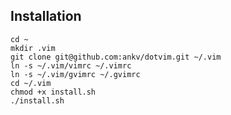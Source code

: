 ## Installation

    cd ~
    mkdir .vim
    git clone git@github.com:ankv/dotvim.git ~/.vim
    ln -s ~/.vim/vimrc ~/.vimrc
    ln -s ~/.vim/gvimrc ~/.gvimrc
    cd ~/.vim
    chmod +x install.sh
    ./install.sh
